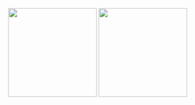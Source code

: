 <div 
  <a href="https://github.com/GiovannaSDJ">
  <img height="180em" src="https://github-readme-stats.vercel.app/api?username=GiovannaSDJ&show_icons=true&theme=radical&include_all_commits=true&count_private=true"/>
  <img height="180em" src="https://github-readme-stats.vercel.app/api/top-langs/?username=GiovannaSDJ&layout=compact&langs_count=7&theme=radical"/>
</div>
